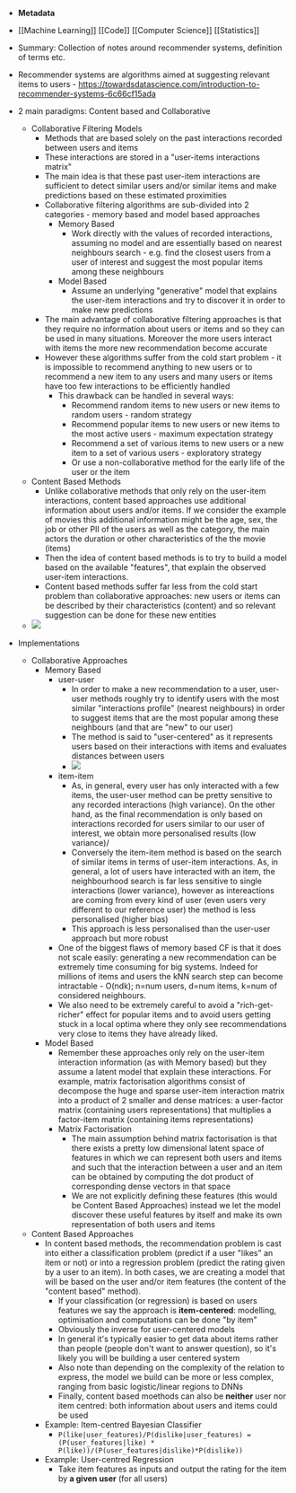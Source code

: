 - **Metadata**
- [[Machine Learning]] [[Code]] [[Computer Science]] [[Statistics]]
- Summary: Collection of notes around recommender systems, definition of terms etc.


- Recommender systems are algorithms aimed at suggesting relevant items to users - https://towardsdatascience.com/introduction-to-recommender-systems-6c66cf15ada
- 2 main paradigms: Content based and Collaborative
    - Collaborative Filtering Models
        - Methods that are based solely on the past interactions recorded between users and items
        - These interactions are stored in a "user-items interactions matrix"
        - The main idea is that these past user-item interactions are sufficient to detect similar users and/or similar items and make predictions based on these estimated proximities
        - Collaborative filtering algorithms are sub-divided into 2 categories - memory based and model based approaches
            - Memory Based 
                - Work directly with the values of recorded interactions, assuming no model and are essentially based on nearest neighbours search - e.g. find the closest users from a user of interest and suggest the most popular items among these neighbours
            - Model Based 
                - Assume an underlying "generative" model that explains the user-item interactions and try to discover it in order to make new predictions
        - The main advantage of collaborative filtering approaches is that they require no information about users or items and so they can be used in many situations. Moreover the more users interact with items the more new recommendation become accurate
        - However these algorithms suffer from the cold start problem - it is impossible to recommend anything to new users or to recommend a new item to any users and many users or items have too few interactions to be efficiently handled
            - This drawback can be handled in several ways:
                - Recommend random items to new users or new items to random users - random strategy
                - Recommend popular items to new users or new items to the most active users - maximum expectation strategy
                - Recommend a set of various items to new users or a new item to a set of various users - exploratory strategy
                - Or use a non-collaborative method for the early life of the user or the item
    - Content Based Methods
        - Unlike collaborative methods that only rely on the user-item interactions, content based approaches use additional information about users and/or items. If we consider the example of movies this additional information might be the age, sex, the job or other PII of the users as well as the category, the main actors the duration or other characteristics of the the movie (items)
        - Then the idea of content based methods is to try to build a model based on the available "features", that explain the observed user-item interactions. 
        - Content based methods suffer far less from the cold start problem than collaborative approaches: new users or items can be described by their characteristics (content) and so relevant suggestion can be done for these new entities
    - ![](https://firebasestorage.googleapis.com/v0/b/firescript-577a2.appspot.com/o/imgs%2Fapp%2Fcamin%2FzcVKXBH8SO.png?alt=media&token=ab781a5c-32bd-4258-adac-f3a0ec3f7c4e)
- Implementations
    - Collaborative Approaches
        - Memory Based
            - user-user
                - In order to make a new recommendation to a user, user-user methods roughly try to identify users with the most similar "interactions profile" (nearest neighbours) in order to suggest items that are the most popular among these neighbours (and that are "new" to our user)
                - The method is said to "user-centered" as it represents users based on their interactions with items and evaluates distances between users
                - ![](https://firebasestorage.googleapis.com/v0/b/firescript-577a2.appspot.com/o/imgs%2Fapp%2Fcamin%2Fk-I-c0Gt71.png?alt=media&token=4ecbd54d-c757-46eb-85d1-a95aa812ba5e)
            - item-item
                - As, in general, every user has only interacted with a few items, the user-user method can be pretty sensitive to any recorded interactions (high variance). On the other hand, as the final recommendation is only based on interactions recorded for users similar to our user of interest, we obtain more personalised results (low variance)/
                - Conversely the item-item method is based on the search of similar items in terms of user-item interactions. As, in general, a lot of users have interacted with an item, the neighbourhood search is far less sensitive to single interactions (lower variance), however as intereactions are coming from every kind of user (even users very different to our reference user) the method is less personalised (higher bias) 
                - This approach is less personalised than the user-user approach but more robust
            - One of the biggest flaws of memory based CF is that it does not scale easily: generating a new recommendation can be extremely time consuming for big systems. Indeed for millions of items and users the kNN search step can become intractable - O(ndk); n=num users, d=num items, k=num of considered neighbours.
            - We also need to be extremely careful to avoid a "rich-get-richer" effect for popular items and to avoid users getting stuck in a local optima where they only see recommendations very close to items they have already liked.
        - Model Based
            - Remember these approaches only rely on the user-item interaction information (as with Memory based) but they assume a latent model that explain these interactions. For example, matrix factorisation algorithms consist of decompose the huge and sparse user-item interaction matrix into a product of 2 smaller and dense matrices: a user-factor matrix (containing users representations) that multiplies a factor-item matrix (containing items representations)
            - Matrix Factorisation
                - The main assumption behind matrix factorisation is that there exists a pretty low dimensional latent space of features in which we can represent both users and items and such that the interaction between a user and an item can be obtained by computing the dot product of corresponding dense vectors in that space
                - We are not explicitly defining these features (this would be Content Based Approaches) instead we let the model discover these useful features by itself and make its own representation of both users and items
    - Content Based Approaches
        - In content based methods, the recommendation problem is cast into either a classification problem (predict if a user "likes" an item or not) or into a regression problem (predict the rating given by a user to an item). In both cases, we are creating a model that will be based on the user and/or item features (the content of the "content based" method).
            - If your classification (or regression) is based on users features we say the approach is **item-centered**: modelling, optimisation and computations can be done "by item"
            - Obviously the inverse for user-centered models
            - In general it's typically easier to get data about items rather than people (people don't want to answer question), so it's likely you will be building a user centered system
            - Also note than depending on the complexity of the relation to express, the model we build can be more or less complex, ranging from basic logistic/linear regions to DNNs
            - Finally, content based moethods can also be **neither** user nor item centred: both information about users and items could be used 
        - Example: Item-centred Bayesian Classifier
            - `P(like|user_features)/P(dislike|user_features) = (P(user_features|like) * P(like))/(P(user_features|dislike)*P(dislike))`
        - Example: User-centred Regression
            - Take item features as inputs and output the rating for the item by  **a given user** (for all users)
